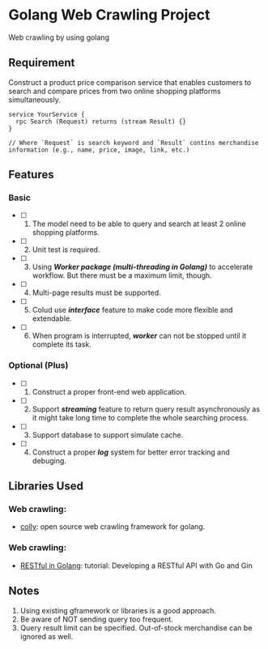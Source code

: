 # Golang Web Crawling Project
Web crawling by using golang

## Requirement
Construct a product price comparison service that enables customers to search and compare prices from two online shopping platforms simultaneously.

```
service YourService {
  rpc Search (Request) returns (stream Result) {}
}

// Where `Request` is search keyword and `Result` contins merchandise information (e.g., name, price, image, link, etc.) 
```

## Features
### Basic
- [ ] 1. The model need to be able to query and search at least 2 online shopping platforms.
- [ ] 2. Unit test is required.
- [ ] 3. Using ***Worker package (multi-threading in Golang)*** to accelerate workflow. But there must be a maximum limit, though.
- [ ] 4. Multi-page results must be supported.
- [ ] 5. Colud use ***interface*** feature to make code more flexible and extendable.
- [ ] 6. When program is interrupted, ***worker*** can not be stopped until it complete its task.

### Optional (Plus)
- [ ] 1. Construct a proper front-end web application.
- [ ] 2. Support ***streaming*** feature to return query result asynchronously as it might take long time to complete the whole searching process.
- [ ] 3. Support database to support simulate cache.
- [ ] 4. Construct a proper ***log*** system for better error tracking and debuging.

## Libraries Used
### Web crawling:
- [colly](https://github.com/gocolly/colly): open source web crawling framework for golang.

### Web crawling:
- [RESTful in Golang](https://golang.org/doc/tutorial/web-service-gin): tutorial: Developing a RESTful API with Go and Gin

## Notes
1. Using existing gframework or libraries is a good approach.
2. Be aware of NOT sending query too frequent.
3. Query result limit can be specified. Out-of-stock merchandise can be ignored as well.
